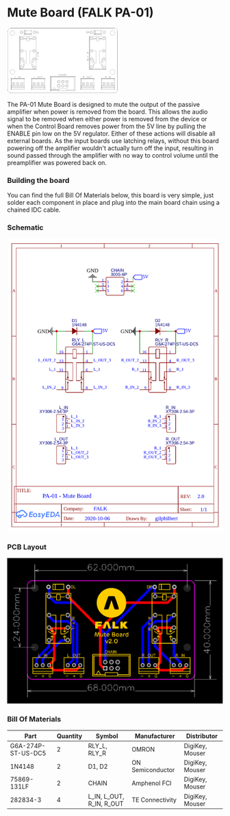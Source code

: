 # Mute Board (FALK PA-01)

![Mute Board outline](img/pcb-outline.png)

The PA-01 Mute Board is designed to mute the output of the passive amplifier when power is removed from the board. This allows the audio signal to be removed when either power is removed from the device or when the Control Board removes power from the 5V line by pulling the ENABLE pin low on the 5V regulator. Either of these actions will disable all external boards. As the input boards use latching relays, without this board powering off the amplifier wouldn't actually turn off the input, resulting in sound passed through the amplifier with no way to control volume until the preamplifier was powered back on.

### Building the board
You can find the full Bill Of Materials below, this board is very simple, just solder each component in place and plug into the main board chain using a chained IDC cable.

### Schematic
![Mute Board Schematic](img/schematic.png)

### PCB Layout
![Mute Board Layout](img/pcb.svg)

### Bill Of Materials
| Part | Quantity | Symbol | Manufacturer | Distributor |
|-|-|-|-|-|
| G6A-274P-ST-US-DC5 | 2 | RLY_L, RLY_R | OMRON | DigiKey, Mouser |
| 1N4148 | 2 | D1, D2 | ON Semiconductor | DigiKey, Mouser |
| 75869-131LF | 2 | CHAIN | Amphenol FCI | DigiKey, Mouser |
| 282834-3 | 4 | L_IN, L_OUT, R_IN, R_OUT | TE Connectivity | DigiKey, Mouser |